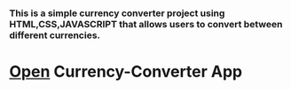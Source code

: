 ### This is a simple currency converter project using HTML,CSS,JAVASCRIPT that allows users to convert between different currencies.

# [Open](https://student-milanmandal.github.io/CURRENCY-CONVERTER-PROJECT/) Currency-Converter App
